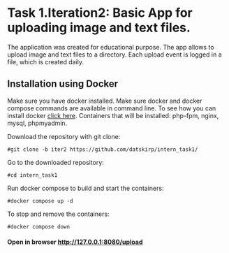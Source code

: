 # Task 1.Iteration2: Basic App for uploading image and text files.

The application was created for educational purpose. The app allows to upload image and text files to a directory. Each
upload event is logged in a file, which is created daily.

## Installation using Docker

Make sure you have docker installed. Make sure docker and docker compose commands are available in command line.
To see how you can install docker [click here](https://docs.docker.com/get-docker/).
Containers that will be installed: php-fpm, nginx, mysql, phpmyadmin.

Download the repository with git clone:

```#git clone -b iter2 https://github.com/datskirp/intern_task1/```

Go to the downloaded repository:

```#cd intern_task1```

Run docker compose to build and start the containers:

```#docker compose up -d```

To stop and remove the containers:

```#docker compose down```


#### Open in browser http://127.0.0.1:8080/upload
